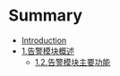 # Summary

* [Introduction](README.md)
* [1.告警模块概述](chapter1.md)
   * [1.2.告警模块主要功能](chapter12.md)

